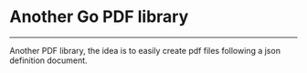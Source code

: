 # Another Go PDF library

*****

Another PDF library, the idea is to easily create pdf files following a json definition document.
